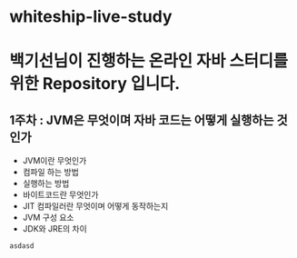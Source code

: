 # whiteship-live-study
# 백기선님이 진행하는 온라인 자바 스터디를 위한 Repository 입니다. 

## 1주차 : JVM은 무엇이며 자바 코드는 어떻게 실행하는 것인가
* JVM이란 무엇인가
* 컴파일 하는 방법
* 실행하는 방법
* 바이트코드란 무엇인가
* JIT 컴파일러란 무엇이며 어떻게 동작하는지
* JVM 구성 요소
* JDK와 JRE의 차이

```java
asdasd
```
